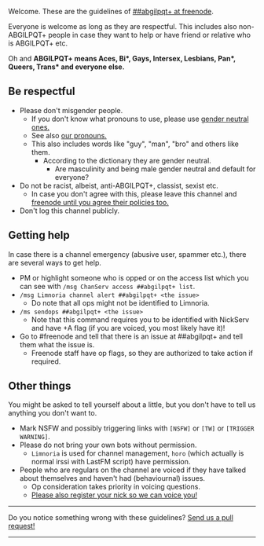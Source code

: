 <!DOCTYPE html>
<html>
<head>
<meta charset="UTF-8" />
<!-- <meta http-equiv="refresh" content="60" /> -->
<meta name="description" content="Code of Conduct and guidelines of ##abgilpqt+ at freenode" />
<meta name="keywords" content="Aces Bi* Gay Gays Intersex Lesbian Lesbians Pan* Queer Trans* IRC freenode LGBTIQ ABGILPQT ABGILPQT+ LGBTIQ+" />
<meta name="author" content="##abgilpqt+ ops" />
<link rel="canonical" href="https://abgilpqt.github.io/">
<title>
\#\#abgilpqt+ at freenode
</title>
<link rel="stylesheet" type="text/css" href="css.css" />
</head>
<body>

Welcome. These are the guidelines of [\#\#abgilpqt+ at freenode](ircs://chat.freenode.net:6697/##abgilpqt+).

Everyone is welcome as long as they are respectful. This includes also 
non-ABGILPQT+ people in case they want to help or have friend or relative 
who is ABGILPQT+ etc.

Oh and **ABGILPQT+ means Aces, Bi\*, Gays, Intersex, Lesbians, Pan\*, Queers, Trans\* and everyone else.**

## Be respectful

* Please don't misgender people.
    * If you don't know what pronouns to use, please use [gender neutral ones.](http://en.wikipedia.org/wiki/Gender-specific_and_gender-neutral_pronouns#Alternatives_to_generic_he)
    * See also [our pronouns.](https://etherpad.fr/p/pronouns_abgilpqt+)
    * This also includes words like "guy", "man", "bro" and others like them.
        * According to the dictionary they are gender neutral.
            * Are masculinity and being male gender neutral and default 
              for everyone?
* Do not be racist, albeist, anti-ABGILPQT+, classist, sexist etc.
    * In case you don't agree with this, please leave this channel and 
    [freenode until you agree their policies too.](http://freenode.net/policy.shtml#offtopic)
* Don't log this channel publicly. 

## Getting help

In case there is a channel emergency (abusive user, spammer etc.), there 
are several ways to get help.

* PM or highlight someone who is opped or on the access list which you 
can see with `/msg ChanServ access ##abgilpqt+ list`.
* `/msg Limnoria channel alert ##abgilpqt+ <the issue>`
    * Do note that all ops might not be identified to Limnoria.
* `/ms sendops ##abgilpqt+ <the issue>`
    * Note that this command requires you to be identified with NickServ
      and have +A flag (if you are voiced, you most likely have it)!
* Go to #freenode and tell that there is an issue at ##abgilpqt+ and tell
  them what the issue is.
    * Freenode staff have op flags, so they are authorized to
      take action if required.

## Other things

You might be asked to tell yourself about a little, but you don't have to
tell us anything you don't want to.

* Mark NSFW and possibly triggering links with `[NSFW]` or `[TW]` or 
  `[TRIGGER WARNING]`.
* Please do not bring your own bots without permission.
    * `Limnoria` is used for channel management, `horo` (which actually 
    is normal irssi with LastFM script) have permission.
* People who are regulars on the channel are voiced if they have talked
  about themselves and haven't had (behaviournal) issues.
    * Op consideration takes priority in voicing questions.
    * [Please also register your nick so we can voice you!](https://freenode.net/faq.shtml#userregistration)

* * * * *

Do you notice something wrong with these guidelines? [Send us a pull request!](https://github.com/abgilpqt/abgilpqt.github.io/blob/master/index.html.md)
* * * * *

</body>
</html>
<!-- vim : set ft=markdown-->
